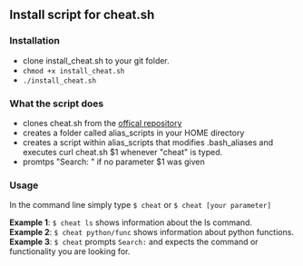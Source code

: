 ## Install script for cheat.sh

### Installation
+ clone install_cheat.sh to your git folder.
+ `chmod +x install_cheat.sh`
+ `./install_cheat.sh`
### What the script does
+ clones cheat.sh from the [offical repository](https://github.com/chubin/cheat.sh)
+ creates a folder called alias_scripts in your HOME directory
+ creates a script within alias_scripts that modifies .bash_aliases and executes curl cheat.sh $1 whenever "cheat" is typed. 
+ promtps "Search: " if no parameter $1 was given

### Usage
In the command line simply type `$ cheat` or `$ cheat [your parameter]`   

**Example 1**: `$ cheat ls` shows information about the ls command.        
**Example 2**: `$ cheat python/func` shows information about python functions.      
**Example 3**: `$ cheat` prompts `Search:` and expects the command or functionality you are looking for.
